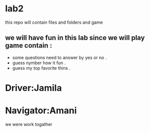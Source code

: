 # lab2
<p>this repo will contain files and folders and game </p>

## we will have fun in this lab since we will play game contain :
-  some questions need to answer by yes or no .
-  guess nymber how it fun .
-  guess my top favorite thins .
# Driver:Jamila
# Navigator:Amani




 we were work togather